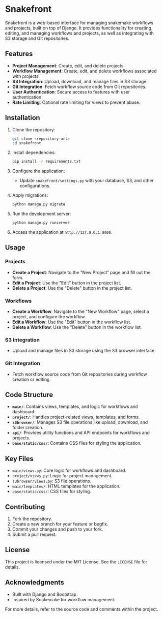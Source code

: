 # Snakefront

Snakefront is a web-based interface for managing snakemake workflows and projects, built on top of Django. It provides functionality for creating, editing, and managing workflows and projects, as well as integrating with S3 storage and Git repositories.

## Features

- **Project Management**: Create, edit, and delete projects.
- **Workflow Management**: Create, edit, and delete workflows associated with projects.
- **S3 Integration**: Upload, download, and manage files in S3 storage.
- **Git Integration**: Fetch workflow source code from Git repositories.
- **User Authentication**: Secure access to features with user authentication.
- **Rate Limiting**: Optional rate limiting for views to prevent abuse.

## Installation

1. Clone the repository:
    ```bash
    git clone <repository-url>
    cd snakefront
    ```

2. Install dependencies:
    ```bash
    pip install -r requirements.txt
    ```

3. Configure the application:
    - Update `snakefront/settings.py` with your database, S3, and other configurations.

4. Apply migrations:
    ```bash
    python manage.py migrate
    ```

5. Run the development server:
    ```bash
    python manage.py runserver
    ```

6. Access the application at `http://127.0.0.1:8000`.

## Usage

### Projects

- **Create a Project**: Navigate to the "New Project" page and fill out the form.
- **Edit a Project**: Use the "Edit" button in the project list.
- **Delete a Project**: Use the "Delete" button in the project list.

### Workflows

- **Create a Workflow**: Navigate to the "New Workflow" page, select a project, and configure the workflow.
- **Edit a Workflow**: Use the "Edit" button in the workflow list.
- **Delete a Workflow**: Use the "Delete" button in the workflow list.

### S3 Integration

- Upload and manage files in S3 storage using the S3 browser interface.

### Git Integration

- Fetch workflow source code from Git repositories during workflow creation or editing.

## Code Structure

- **`main/`**: Contains views, templates, and logic for workflows and dashboard.
- **`project/`**: Handles project-related views, templates, and forms.
- **`s3browser/`**: Manages S3 file operations like upload, download, and folder creation.
- **`api/`**: Provides utility functions and API endpoints for workflows and projects.
- **`base/static/css/`**: Contains CSS files for styling the application.

## Key Files

- `main/views.py`: Core logic for workflows and dashboard.
- `project/views.py`: Logic for project management.
- `s3browser/views.py`: S3 file operations.
- `main/templates/`: HTML templates for the application.
- `base/static/css/`: CSS files for styling.

## Contributing

1. Fork the repository.
2. Create a new branch for your feature or bugfix.
3. Commit your changes and push to your fork.
4. Submit a pull request.

## License

This project is licensed under the MIT License. See the `LICENSE` file for details.

## Acknowledgments

- Built with Django and Bootstrap.
- Inspired by Snakemake for workflow management.

For more details, refer to the source code and comments within the project.  
